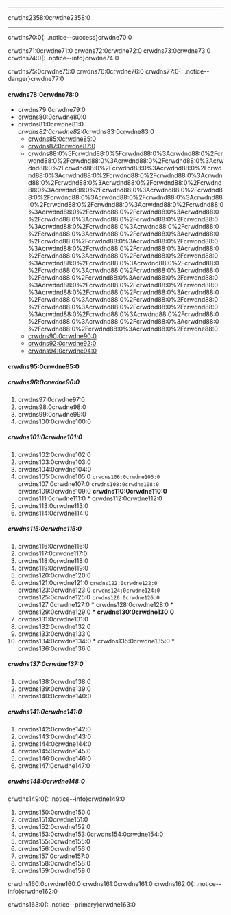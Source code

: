 * * *

crwdns2358:0crwdne2358:0

* * *

crwdns70:0{: .notice--success}crwdne70:0

crwdns71:0crwdne71:0 crwdns72:0crwdne72:0 crwdns73:0crwdne73:0 crwdns74:0{: .notice--info}crwdne74:0

crwdns75:0crwdne75:0 crwdns76:0crwdne76:0 crwdns77:0{: .notice--danger}crwdne77:0

#### crwdns78:0crwdne78:0

* crwdns79:0crwdne79:0
* crwdns80:0crwdne80:0
* crwdns81:0crwdne81:0  
    *crwdns82:0crwdne82:0*crwdns83:0crwdne83:0 
    * [crwdns85:0crwdne85:0](crwdns84:0%5Fcrwdnd84:0%5Fcrwdnd84:0%3Acrwdnd84:0%2Fcrwdnd84:0%2Fcrwdnd84:0%3Acrwdnd84:0%2Fcrwdnd84:0%3Acrwdnd84:0%2Fcrwdnd84:0%2Fcrwdnd84:0%3Acrwdnd84:0%2Fcrwdnd84:0%3Acrwdnd84:0%2Fcrwdnd84:0%2Fcrwdnd84:0%3Acrwdnd84:0%2Fcrwdnd84:0%3Acrwdnd84:0%2Fcrwdnd84:0%2Fcrwdnd84:0%3Acrwdnd84:0%2Fcrwdnd84:0%3Acrwdnd84:0%2Fcrwdnd84:0%2Fcrwdnd84:0%3Acrwdnd84:0%2Fcrwdnd84:0%3Acrwdnd84:0%2Fcrwdnd84:0%2Fcrwdnd84:0%3Acrwdnd84:0%2Fcrwdnd84:0%3Acrwdnd84:0%2Fcrwdnd84:0%2Fcrwdnd84:0%3Acrwdnd84:0%2Fcrwdnd84:0%3Acrwdnd84:0%2Fcrwdnd84:0%2Fcrwdnd84:0%3Acrwdnd84:0%2Fcrwdnd84:0%3Acrwdnd84:0%2Fcrwdnd84:0%2Fcrwdnd84:0%3Acrwdnd84:0%2Fcrwdnd84:0%3Acrwdnd84:0%2Fcrwdnd84:0%2Fcrwdnd84:0%3Acrwdnd84:0%2Fcrwdnd84:0%3Acrwdnd84:0%2Fcrwdnd84:0%2Fcrwdnd84:0%3Acrwdnd84:0%2Fcrwdnd84:0%3Acrwdnd84:0%2Fcrwdnd84:0%2Fcrwdnd84:0%3Acrwdnd84:0%2Fcrwdnd84:0%3Acrwdnd84:0%2Fcrwdnd84:0%2Fcrwdnd84:0%3Acrwdnd84:0%2Fcrwdnd84:0%3Acrwdnd84:0%2Fcrwdnd84:0%2Fcrwdnd84:0%3Acrwdnd84:0%2Fcrwdnd84:0%3Acrwdnd84:0%2Fcrwdnd84:0%2Fcrwdnd84:0%2Fcrwdnd84:0%3Acrwdnd84:0%2Fcrwdnd84:0%2Fcrwdnd84:0%3Acrwdnd84:0%2Fcrwdnd84:0%3Acrwdnd84:0%2Fcrwdnd84:0%2Fcrwdnd84:0%2Fcrwdnd84:0%3Acrwdnd84:0%2Fcrwdnd84:0%2Fcrwdnd84:0%3Acrwdnd84:0%2Fcrwdnd84:0%3Acrwdnd84:0%2Fcrwdnd84:0%2Fcrwdnd84:0%3Acrwdnd84:0%2Fcrwdnd84:0%3Acrwdnd84:0%2Fcrwdnd84:0%2Fcrwdnd84:0%3Acrwdnd84:0%2Fcrwdne84:0) 
    * [crwdns87:0crwdne87:0](crwdns86:0%5Fcrwdnd86:0%5Fcrwdnd86:0%3Acrwdnd86:0%2Fcrwdnd86:0%2Fcrwdnd86:0%3Acrwdnd86:0%2Fcrwdnd86:0%3Acrwdnd86:0%2Fcrwdnd86:0%2Fcrwdnd86:0%3Acrwdnd86:0%2Fcrwdnd86:0%3Acrwdnd86:0%2Fcrwdnd86:0%2Fcrwdnd86:0%3Acrwdnd86:0%2Fcrwdnd86:0%3Acrwdnd86:0%2Fcrwdnd86:0%2Fcrwdnd86:0%3Acrwdnd86:0%2Fcrwdnd86:0%3Acrwdnd86:0%2Fcrwdnd86:0%2Fcrwdnd86:0%3Acrwdnd86:0%2Fcrwdnd86:0%3Acrwdnd86:0%2Fcrwdnd86:0%2Fcrwdnd86:0%3Acrwdnd86:0%2Fcrwdnd86:0%3Acrwdnd86:0%2Fcrwdnd86:0%2Fcrwdnd86:0%3Acrwdnd86:0%2Fcrwdnd86:0%3Acrwdnd86:0%2Fcrwdnd86:0%2Fcrwdnd86:0%3Acrwdnd86:0%2Fcrwdnd86:0%3Acrwdnd86:0%2Fcrwdnd86:0%2Fcrwdnd86:0%3Acrwdnd86:0%2Fcrwdnd86:0%3Acrwdnd86:0%2Fcrwdnd86:0%2Fcrwdnd86:0%3Acrwdnd86:0%2Fcrwdnd86:0%3Acrwdnd86:0%2Fcrwdnd86:0%2Fcrwdnd86:0%3Acrwdnd86:0%2Fcrwdnd86:0%3Acrwdnd86:0%2Fcrwdnd86:0%2Fcrwdnd86:0%3Acrwdnd86:0%2Fcrwdnd86:0%3Acrwdnd86:0%2Fcrwdnd86:0%2Fcrwdnd86:0%3Acrwdnd86:0%2Fcrwdnd86:0%3Acrwdnd86:0%2Fcrwdnd86:0%2Fcrwdnd86:0%3Acrwdnd86:0%2Fcrwdnd86:0%3Acrwdnd86:0%2Fcrwdnd86:0%2Fcrwdnd86:0%2Fcrwdnd86:0%3Acrwdnd86:0%2Fcrwdnd86:0%2Fcrwdnd86:0%3Acrwdnd86:0%2Fcrwdnd86:0%3Acrwdnd86:0%2Fcrwdnd86:0%2Fcrwdnd86:0%2Fcrwdnd86:0%3Acrwdnd86:0%2Fcrwdnd86:0%2Fcrwdnd86:0%3Acrwdnd86:0%2Fcrwdnd86:0%3Acrwdnd86:0%2Fcrwdnd86:0%2Fcrwdnd86:0%3Acrwdnd86:0%2Fcrwdnd86:0%3Acrwdnd86:0%2Fcrwdnd86:0%2Fcrwdnd86:0%3Acrwdnd86:0%2Fcrwdne86:0) 
    * crwdns88:0%5Fcrwdnd88:0%5Fcrwdnd88:0%3Acrwdnd88:0%2Fcrwdnd88:0%2Fcrwdnd88:0%3Acrwdnd88:0%2Fcrwdnd88:0%3Acrwdnd88:0%2Fcrwdnd88:0%2Fcrwdnd88:0%3Acrwdnd88:0%2Fcrwdnd88:0%3Acrwdnd88:0%2Fcrwdnd88:0%2Fcrwdnd88:0%3Acrwdnd88:0%2Fcrwdnd88:0%3Acrwdnd88:0%2Fcrwdnd88:0%2Fcrwdnd88:0%3Acrwdnd88:0%2Fcrwdnd88:0%3Acrwdnd88:0%2Fcrwdnd88:0%2Fcrwdnd88:0%3Acrwdnd88:0%2Fcrwdnd88:0%3Acrwdnd88:0%2Fcrwdnd88:0%2Fcrwdnd88:0%3Acrwdnd88:0%2Fcrwdnd88:0%3Acrwdnd88:0%2Fcrwdnd88:0%2Fcrwdnd88:0%3Acrwdnd88:0%2Fcrwdnd88:0%3Acrwdnd88:0%2Fcrwdnd88:0%2Fcrwdnd88:0%3Acrwdnd88:0%2Fcrwdnd88:0%3Acrwdnd88:0%2Fcrwdnd88:0%2Fcrwdnd88:0%3Acrwdnd88:0%2Fcrwdnd88:0%3Acrwdnd88:0%2Fcrwdnd88:0%2Fcrwdnd88:0%3Acrwdnd88:0%2Fcrwdnd88:0%3Acrwdnd88:0%2Fcrwdnd88:0%2Fcrwdnd88:0%3Acrwdnd88:0%2Fcrwdnd88:0%3Acrwdnd88:0%2Fcrwdnd88:0%2Fcrwdnd88:0%3Acrwdnd88:0%2Fcrwdnd88:0%3Acrwdnd88:0%2Fcrwdnd88:0%2Fcrwdnd88:0%3Acrwdnd88:0%2Fcrwdnd88:0%3Acrwdnd88:0%2Fcrwdnd88:0%2Fcrwdnd88:0%3Acrwdnd88:0%2Fcrwdnd88:0%3Acrwdnd88:0%2Fcrwdnd88:0%2Fcrwdnd88:0%2Fcrwdnd88:0%3Acrwdnd88:0%2Fcrwdnd88:0%2Fcrwdnd88:0%3Acrwdnd88:0%2Fcrwdnd88:0%3Acrwdnd88:0%2Fcrwdnd88:0%2Fcrwdnd88:0%2Fcrwdnd88:0%3Acrwdnd88:0%2Fcrwdnd88:0%2Fcrwdnd88:0%3Acrwdnd88:0%2Fcrwdnd88:0%3Acrwdnd88:0%2Fcrwdnd88:0%2Fcrwdnd88:0%3Acrwdnd88:0%2Fcrwdnd88:0%3Acrwdnd88:0%2Fcrwdnd88:0%2Fcrwdnd88:0%3Acrwdnd88:0%2Fcrwdne88:0
    * [crwdns90:0crwdne90:0](crwdns89:0%5Fcrwdnd89:0%5Fcrwdnd89:0%3Acrwdnd89:0%2Fcrwdnd89:0%2Fcrwdnd89:0%3Acrwdnd89:0%2Fcrwdnd89:0%3Acrwdnd89:0%2Fcrwdnd89:0%2Fcrwdnd89:0%3Acrwdnd89:0%2Fcrwdnd89:0%3Acrwdnd89:0%2Fcrwdnd89:0%2Fcrwdnd89:0%3Acrwdnd89:0%2Fcrwdnd89:0%3Acrwdnd89:0%2Fcrwdnd89:0%2Fcrwdnd89:0%3Acrwdnd89:0%2Fcrwdnd89:0%3Acrwdnd89:0%2Fcrwdnd89:0%2Fcrwdnd89:0%3Acrwdnd89:0%2Fcrwdnd89:0%3Acrwdnd89:0%2Fcrwdnd89:0%2Fcrwdnd89:0%3Acrwdnd89:0%2Fcrwdnd89:0%3Acrwdnd89:0%2Fcrwdnd89:0%2Fcrwdnd89:0%3Acrwdnd89:0%2Fcrwdnd89:0%3Acrwdnd89:0%2Fcrwdnd89:0%2Fcrwdnd89:0%3Acrwdnd89:0%2Fcrwdnd89:0%3Acrwdnd89:0%2Fcrwdnd89:0%2Fcrwdnd89:0%3Acrwdnd89:0%2Fcrwdnd89:0%3Acrwdnd89:0%2Fcrwdnd89:0%2Fcrwdnd89:0%3Acrwdnd89:0%2Fcrwdnd89:0%3Acrwdnd89:0%2Fcrwdnd89:0%2Fcrwdnd89:0%3Acrwdnd89:0%2Fcrwdnd89:0%3Acrwdnd89:0%2Fcrwdnd89:0%2Fcrwdnd89:0%3Acrwdnd89:0%2Fcrwdnd89:0%3Acrwdnd89:0%2Fcrwdnd89:0%2Fcrwdnd89:0%3Acrwdnd89:0%2Fcrwdnd89:0%3Acrwdnd89:0%2Fcrwdnd89:0%2Fcrwdnd89:0%3Acrwdnd89:0%2Fcrwdnd89:0%3Acrwdnd89:0%2Fcrwdnd89:0%2Fcrwdnd89:0%2Fcrwdnd89:0%3Acrwdnd89:0%2Fcrwdnd89:0%2Fcrwdnd89:0%3Acrwdnd89:0%2Fcrwdnd89:0%3Acrwdnd89:0%2Fcrwdnd89:0%2Fcrwdnd89:0%2Fcrwdnd89:0%3Acrwdnd89:0%2Fcrwdnd89:0%2Fcrwdnd89:0%3Acrwdnd89:0%2Fcrwdnd89:0%3Acrwdnd89:0%2Fcrwdnd89:0%2Fcrwdnd89:0%3Acrwdnd89:0%2Fcrwdnd89:0%3Acrwdnd89:0%2Fcrwdnd89:0%2Fcrwdnd89:0%3Acrwdnd89:0%2Fcrwdne89:0) 
    * [crwdns92:0crwdne92:0](crwdns91:0%5Fcrwdnd91:0%5Fcrwdnd91:0%3Acrwdnd91:0%2Fcrwdnd91:0%2Fcrwdnd91:0%3Acrwdnd91:0%2Fcrwdnd91:0%3Acrwdnd91:0%2Fcrwdnd91:0%2Fcrwdnd91:0%3Acrwdnd91:0%2Fcrwdnd91:0%3Acrwdnd91:0%2Fcrwdnd91:0%2Fcrwdnd91:0%3Acrwdnd91:0%2Fcrwdnd91:0%3Acrwdnd91:0%2Fcrwdnd91:0%2Fcrwdnd91:0%3Acrwdnd91:0%2Fcrwdnd91:0%3Acrwdnd91:0%2Fcrwdnd91:0%2Fcrwdnd91:0%3Acrwdnd91:0%2Fcrwdnd91:0%3Acrwdnd91:0%2Fcrwdnd91:0%2Fcrwdnd91:0%3Acrwdnd91:0%2Fcrwdnd91:0%3Acrwdnd91:0%2Fcrwdnd91:0%2Fcrwdnd91:0%3Acrwdnd91:0%2Fcrwdnd91:0%3Acrwdnd91:0%2Fcrwdnd91:0%2Fcrwdnd91:0%3Acrwdnd91:0%2Fcrwdnd91:0%3Acrwdnd91:0%2Fcrwdnd91:0%2Fcrwdnd91:0%3Acrwdnd91:0%2Fcrwdnd91:0%3Acrwdnd91:0%2Fcrwdnd91:0%2Fcrwdnd91:0%3Acrwdnd91:0%2Fcrwdnd91:0%3Acrwdnd91:0%2Fcrwdnd91:0%2Fcrwdnd91:0%3Acrwdnd91:0%2Fcrwdnd91:0%3Acrwdnd91:0%2Fcrwdnd91:0%2Fcrwdnd91:0%3Acrwdnd91:0%2Fcrwdnd91:0%3Acrwdnd91:0%2Fcrwdnd91:0%2Fcrwdnd91:0%3Acrwdnd91:0%2Fcrwdnd91:0%3Acrwdnd91:0%2Fcrwdnd91:0%2Fcrwdnd91:0%3Acrwdnd91:0%2Fcrwdnd91:0%3Acrwdnd91:0%2Fcrwdnd91:0%2Fcrwdnd91:0%2Fcrwdnd91:0%3Acrwdnd91:0%2Fcrwdnd91:0%2Fcrwdnd91:0%3Acrwdnd91:0%2Fcrwdnd91:0%3Acrwdnd91:0%2Fcrwdnd91:0%2Fcrwdnd91:0%2Fcrwdnd91:0%3Acrwdnd91:0%2Fcrwdnd91:0%2Fcrwdnd91:0%3Acrwdnd91:0%2Fcrwdnd91:0%3Acrwdnd91:0%2Fcrwdnd91:0%2Fcrwdnd91:0%3Acrwdnd91:0%2Fcrwdnd91:0%3Acrwdnd91:0%2Fcrwdnd91:0%2Fcrwdnd91:0%3Acrwdnd91:0%2Fcrwdne91:0) 
    * [crwdns94:0crwdne94:0](crwdns93:0%5Fcrwdnd93:0%5Fcrwdnd93:0%3Acrwdnd93:0%2Fcrwdnd93:0%2Fcrwdnd93:0%3Acrwdnd93:0%2Fcrwdnd93:0%3Acrwdnd93:0%2Fcrwdnd93:0%2Fcrwdnd93:0%3Acrwdnd93:0%2Fcrwdnd93:0%3Acrwdnd93:0%2Fcrwdnd93:0%2Fcrwdnd93:0%3Acrwdnd93:0%2Fcrwdnd93:0%3Acrwdnd93:0%2Fcrwdnd93:0%2Fcrwdnd93:0%3Acrwdnd93:0%2Fcrwdnd93:0%3Acrwdnd93:0%2Fcrwdnd93:0%2Fcrwdnd93:0%3Acrwdnd93:0%2Fcrwdnd93:0%3Acrwdnd93:0%2Fcrwdnd93:0%2Fcrwdnd93:0%3Acrwdnd93:0%2Fcrwdnd93:0%3Acrwdnd93:0%2Fcrwdnd93:0%2Fcrwdnd93:0%3Acrwdnd93:0%2Fcrwdnd93:0%3Acrwdnd93:0%2Fcrwdnd93:0%2Fcrwdnd93:0%3Acrwdnd93:0%2Fcrwdnd93:0%3Acrwdnd93:0%2Fcrwdnd93:0%2Fcrwdnd93:0%3Acrwdnd93:0%2Fcrwdnd93:0%3Acrwdnd93:0%2Fcrwdnd93:0%2Fcrwdnd93:0%3Acrwdnd93:0%2Fcrwdnd93:0%3Acrwdnd93:0%2Fcrwdnd93:0%2Fcrwdnd93:0%3Acrwdnd93:0%2Fcrwdnd93:0%3Acrwdnd93:0%2Fcrwdnd93:0%2Fcrwdnd93:0%3Acrwdnd93:0%2Fcrwdnd93:0%3Acrwdnd93:0%2Fcrwdnd93:0%2Fcrwdnd93:0%3Acrwdnd93:0%2Fcrwdnd93:0%3Acrwdnd93:0%2Fcrwdnd93:0%2Fcrwdnd93:0%3Acrwdnd93:0%2Fcrwdnd93:0%3Acrwdnd93:0%2Fcrwdnd93:0%2Fcrwdnd93:0%2Fcrwdnd93:0%3Acrwdnd93:0%2Fcrwdnd93:0%2Fcrwdnd93:0%3Acrwdnd93:0%2Fcrwdnd93:0%3Acrwdnd93:0%2Fcrwdnd93:0%2Fcrwdnd93:0%2Fcrwdnd93:0%3Acrwdnd93:0%2Fcrwdnd93:0%2Fcrwdnd93:0%3Acrwdnd93:0%2Fcrwdnd93:0%3Acrwdnd93:0%2Fcrwdnd93:0%2Fcrwdnd93:0%3Acrwdnd93:0%2Fcrwdnd93:0%3Acrwdnd93:0%2Fcrwdnd93:0%2Fcrwdnd93:0%3Acrwdnd93:0%2Fcrwdne93:0)

#### crwdns95:0crwdne95:0

##### crwdns96:0crwdne96:0

  1. crwdns97:0crwdne97:0
  2. crwdns98:0crwdne98:0
  3. crwdns99:0crwdne99:0
  4. crwdns100:0crwdne100:0

##### crwdns101:0crwdne101:0

  1. crwdns102:0crwdne102:0
  2. crwdns103:0crwdne103:0
  3. crwdns104:0crwdne104:0
  4. crwdns105:0crwdne105:0 `crwdns106:0crwdne106:0` crwdns107:0crwdne107:0 `crwdns108:0crwdne108:0` crwdns109:0crwdne109:0 **crwdns110:0crwdne110:0** crwdns111:0crwdne111:0 
    * crwdns112:0crwdne112:0
  5. crwdns113:0crwdne113:0
  6. crwdns114:0crwdne114:0

##### crwdns115:0crwdne115:0

  1. crwdns116:0crwdne116:0
  2. crwdns117:0crwdne117:0
  3. crwdns118:0crwdne118:0
  4. crwdns119:0crwdne119:0
  5. crwdns120:0crwdne120:0
  6. crwdns121:0crwdne121:0 `crwdns122:0crwdne122:0` crwdns123:0crwdne123:0 `crwdns124:0crwdne124:0` crwdns125:0crwdne125:0 `crwdns126:0crwdne126:0` crwdns127:0crwdne127:0 
    * crwdns128:0crwdne128:0
    * crwdns129:0crwdne129:0
    * **crwdns130:0crwdne130:0**
  7. crwdns131:0crwdne131:0
  8. crwdns132:0crwdne132:0
  9. crwdns133:0crwdne133:0
 10. crwdns134:0crwdne134:0 
    * crwdns135:0crwdne135:0
    * crwdns136:0crwdne136:0

##### crwdns137:0crwdne137:0

  1. crwdns138:0crwdne138:0
  2. crwdns139:0crwdne139:0
  3. crwdns140:0crwdne140:0

##### crwdns141:0crwdne141:0

  1. crwdns142:0crwdne142:0
  2. crwdns143:0crwdne143:0
  3. crwdns144:0crwdne144:0
  4. crwdns145:0crwdne145:0
  5. crwdns146:0crwdne146:0
  6. crwdns147:0crwdne147:0

##### crwdns148:0crwdne148:0

crwdns149:0{: .notice--info}crwdne149:0

  1. crwdns150:0crwdne150:0
  2. crwdns151:0crwdne151:0
  3. crwdns152:0crwdne152:0
  4. crwdns153:0crwdne153:0<current directory>crwdns154:0crwdne154:0
  5. crwdns155:0crwdne155:0
  6. crwdns156:0crwdne156:0
  7. crwdns157:0crwdne157:0
  8. crwdns158:0crwdne158:0
  9. crwdns159:0crwdne159:0

crwdns160:0crwdne160:0 crwdns161:0crwdne161:0 crwdns162:0{: .notice--info}crwdne162:0

crwdns163:0{: .notice--primary}crwdne163:0